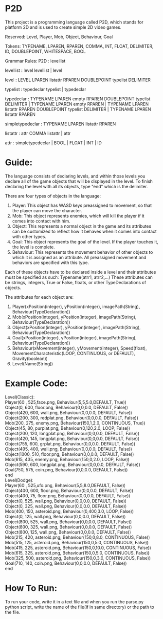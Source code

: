 # P2D

This project is a programming language called P2D, which stands for platform 2D and is used to create simple 2D video games.


Reserved: Level, Player, Mob, Object, Behaviour, Goal

Tokens: TYPENAME, LPAREN, RPAREN, COMMA, INT, FLOAT, DELIMITER, ID, DOUBLEPOINT, WHITESPACE, BOOL



Grammar Rules:
P2D : levellist

levellist : level levellist 
                | level

level : LEVEL LPAREN listattr RPAREN DOUBLEPOINT typelist DELIMITER

typelist : typedeclar typelist 
                | typedeclar
 
typedeclar : TYPENAME LPAREN empty RPAREN DOUBLEPOINT typelist DELIMITER
                | TYPENAME LPAREN empty RPAREN
                | TYPENAME LPAREN listattr RPAREN DOUBLEPOINT typelist DELIMITER
                | TYPENAME LPAREN listattr RPAREN
                
simpletypedeclar : TYPENAME LPAREN listattr RPAREN

listattr : attr COMMA listattr 
                | attr
 
attr : simpletypedeclar 
                | BOOL 
                | FLOAT 
                | INT 
                | ID
                
                
                
# Guide:

The language consists of declaring levels, and within those levels you declare all of the game objects that will be displayed in the level.
To finish declaring the level with all its objects, type "end" which is the delimiter.


There are four types of objects in the language:
1. Player:
    This object has WASD keys preassigned to movement, so that the player can move the character.
2. Mob:
    This object represents enemies, which will kill the player if it comes into contact with him.
3. Object:
    This represents a normal object in the game and its attributes can be customized to reflect how it behaves when it comes 
    into contact with other types.
4. Goal:
    This object represents the goal of the level. If the player touches it, the level is complete.
5. Behaviour:
    This represents the movement behavior of other objects to which it is assigned as an attribute. All preassigned movement and
    behaviors are specified with this type.


Each of these objects have to be declared inside a level and their attributes must be specified as such: Typename(atrr1, atrr2,...)
These attributes can be strings, integers, True or False, floats, or other TypeDeclarations of objects.

The attributes for each object are:
1. Player(xPosition(integer), yPosition(integer), imagePath(String), Behaviour(TypeDeclaration))
2. Mob(xPosition(integer), yPosition(integer), imagePath(String), Behaviour(TypeDeclaration))
3. Object(xPosition(integer), yPosition(integer), imagePath(String), Behaviour(TypeDeclaration))
4. Goal(xPosition(integer), yPosition(integer), imagePath(String), Behaviour(TypeDeclaration))
5. Behaviour(xMovement(integer), yMovement(integer), Speed(float), MovementCharacteristic(LOOP, CONTINUOUS, or DEFAULT), Gravity(boolean))
6. Level(Name(String))



# Example Code:

Level(Classic):  
  Player(60 , 525,face.png, Behaviour(5,5,5.0,DEFAULT, True))  
  Object(0, 600, floor.png, Behaviour(0,0,0.0, DEFAULT, False))  
  Object(420, 600, wall.png, Behaviour(0,0,0.0, DEFAULT, False))  
  Object(200, 300, redplat.png, Behaviour(0,0,0.0, DEFAULT, False))  
  Mob(200, 275, enemy.png, Behaviour(150,1,2.0, CONTINUOUS, True))  
  Object(45, 80, purplat.png, Behaviour(0,120,2.0, LOOP, False))  
  Object(200, 120, longplat.png, Behaviour(0,0,0.0, DEFAULT, False))  
  Object(420, 145, longplat.png, Behaviour(0,0,0.0, DEFAULT, False))  
  Object(755, 600, grplat.png, Behaviour(0,0,0.0, DEFAULT, False))  
  Object(495, 400, wall.png, Behaviour(0,0,0.0, DEFAULT, False))  
  Object(1000, 510, floor.png, Behaviour(0,0,0.0, DEFAULT, False))  
  Mob(615, 435, enemy.png, Behaviour(150,0,2.0, LOOP, False))  
  Object(590, 600, longplat.png, Behaviour(0,0,0.0, DEFAULT, False))  
  Goal(750, 575, coin.png, Behaviour(0,0,0.0, DEFAULT, False))  
end  
Level(Dodge):  
  Player(60 , 525,ufo.png, Behaviour(5,5,8.0,DEFAULT, False))  
  Object(400, 600, floor.png, Behaviour(0,0,0.0, DEFAULT, False))  
  Object(400, 75, floor.png, Behaviour(0,0,0.0, DEFAULT, False))  
  Object(0, 525, wall.png, Behaviour(0,0,0.0, DEFAULT, False))  
  Object(0, 325, wall.png, Behaviour(0,0,0.0, DEFAULT, False))  
  Mob(400, 150, asteroid.png, Behaviour(0,400,3.0, LOOP, False))  
  Object(0, 125, wall.png, Behaviour(0,0,0.0, DEFAULT, False))  
  Object(800, 525, wall.png, Behaviour(0,0,0.0, DEFAULT, False))  
  Object(800, 325, wall.png, Behaviour(0,0,0.0, DEFAULT, False))  
  Object(800, 125, wall.png, Behaviour(0,0,0.0, DEFAULT, False))  
  Mob(215, 420, asteroid.png, Behaviour(150,0,8.0, CONTINUOUS, False))  
  Mob(515, 125, asteroid.png, Behaviour(150,0,5.0, CONTINUOUS, False))  
  Mob(415, 225, asteroid.png, Behaviour(150,0,10.0, CONTINUOUS, False))  
  Mob(615, 325, asteroid.png, Behaviour(150,0,5.0, CONTINUOUS, False))  
  Mob(325, 500, asteroid.png, Behaviour(150,0,3.0, CONTINUOUS, False))  
  Goal(710, 140, coin.png, Behaviour(0,0,0.0, DEFAULT, False))  
end  


# How To Run:

To run your code, write it in a text file and when you run the parse.py python script, write the name of the file(if in same directory)
or the path to the file.
